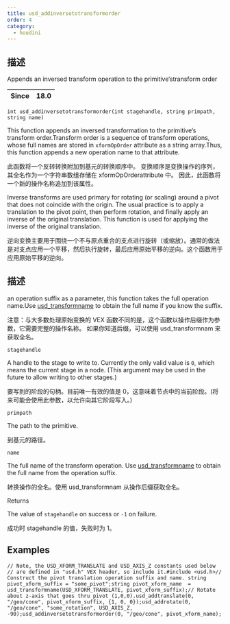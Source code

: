 ```yaml
---
title: usd_addinversetotransformorder
order: 4
category:
  - houdini
---
```

    
## 描述

Appends an inversed transform operation to the primitive‘stransform order

| Since | 18.0 |
| ----- | ---- |

`int usd_addinversetotransformorder(int stagehandle, string primpath, string name)`

This function appends an inversed transformation to the primitive‘s
transform order.Transform order is a sequence of transform operations, whose
full names are stored in `xformOpOrder` attribute as a string array.Thus, this
function appends a new operation name to that attribute.

此函数将一个反转转换附加到基元的转换顺序中。 变换顺序是变换操作的序列，其全名作为一个字符串数组存储在 xformOpOrderattribute 中。
因此，此函数将一个新的操作名称追加到该属性。

Inverse transforms are used primary for rotating (or scaling) around a pivot
that does not coincide with the origin. The usual practice is to apply a
translation to the pivot point, then perform rotation, and finally apply an
inverse of the original translation. This function is used for applying the
inverse of the original translation.

逆向变换主要用于围绕一个不与原点重合的支点进行旋转（或缩放）。通常的做法是对支点应用一个平移，然后执行旋转，最后应用原始平移的逆向。这个函数用于应用原始平移的逆向。

## 描述

an operation suffix as a parameter, this function takes the full operation
name.Use [usd_transformname](usd_transformname.html "Constructs a full name of
a transform operation") to obtain the full name if you know the suffix.

注意：与大多数处理原始变换的 VEX 函数不同的是，这个函数以操作后缀作为参数，它需要完整的操作名称。
如果你知道后缀，可以使用 usd_transformnam 来获取全名。

`stagehandle`

A handle to the stage to write to. Currently the only valid value is `0`,
which means the current stage in a node. (This argument may be used in the
future to allow writing to other stages.)

要写到的阶段的句柄。目前唯一有效的值是 0，这意味着节点中的当前阶段。(将来可能会使用此参数，以允许向其它阶段写入。)

`primpath`

The path to the primitive.

到基元的路径。

`name`

The full name of the transform operation. Use
[usd_transformname](usd_transformname.html "Constructs a full name of a
transform operation") to obtain the full name from the operation suffix.

转换操作的全名。使用 usd_transformnam 从操作后缀获取全名。

Returns

The value of `stagehandle` on success or `-1` on failure.

成功时 stagehandle 的值，失败时为 1。

## Examples

    // Note, the USD_XFORM_TRANSLATE and USD_AXIS_Z constants used below // are defined in "usd.h" VEX header, so include it.#include <usd.h>// Construct the pivot translation operation suffix and name. string pivot_xform_suffix = "some_pivot";string pivot_xform_name  = usd_transformname(USD_XFORM_TRANSLATE, pivot_xform_suffix);// Rotate about z-axis that goes thru pivot (1,0,0).usd_addtranslate(0, "/geo/cone", pivot_xform_suffix, {1, 0, 0});usd_addrotate(0, "/geo/cone", "some_rotation", USD_AXIS_Z, -90);usd_addinversetotransformorder(0, "/geo/cone", pivot_xform_name);
